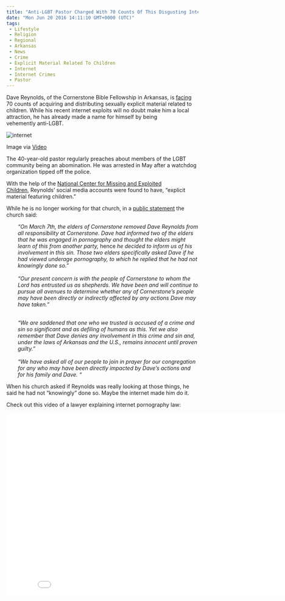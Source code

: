 ```yaml
---
title: "Anti-LGBT Pastor Charged With 70 Counts Of This Disgusting Internet Crime"
date: "Mon Jun 20 2016 14:11:10 GMT+0000 (UTC)"
tags: 
 - Lifestyle
 - Religion
 - Regional
 - Arkansas
 - News
 - Crime
 - Explicit Material Related To Children
 - Internet
 - Internet Crimes
 - Pastor
---
```

<p><!-- Quick Adsense WordPress Plugin: http://quicksense.net/ --></p><p>Dave Reynolds, of the Cornerstone Bible Fellowship in Arkansas, is <a href="http://deadstate.org/vehemently-anti-gay-christian-pastor-charged-with-70-counts-of-possessing-sexually-explicit-images-of-children/" onclick="__gaTracker(&apos;send&apos;, &apos;event&apos;, &apos;outbound-article&apos;, &apos;http://deadstate.org/vehemently-anti-gay-christian-pastor-charged-with-70-counts-of-possessing-sexually-explicit-images-of-children/&apos;, &apos;facing&apos;);" target="_blank">facing</a> 70 counts of acquiring and distributing sexually explicit material related to children. While his recent internet exploits will no doubt make him a local attraction, he has already made a name for himself by being vehemently&#xA0;anti-LGBT.</p><div id="attachment_138139" style="width: 650px" class="wp-caption aligncenter"><img class="size-full wp-image-138139" src="//i2.wp.com/cdn.liberalamerica.org/wp-content/uploads/2016/06/pastor-e1466430656296.png?resize=640%2C380" alt="internet" data-recalc-dims="1">
<p class="wp-caption-text">Image via <a href="https://www.youtube.com/watch?v=4jOUXJveq2s" onclick="__gaTracker(&apos;send&apos;, &apos;event&apos;, &apos;outbound-article&apos;, &apos;https://www.youtube.com/watch?v=4jOUXJveq2s&apos;, &apos;Video&apos;);">Video</a></p>
</div><p>The 40-year-old pastor regularly preaches about members of the LGBT community being an abomination. He was arrested in May after a watchdog organization tipped off the police.</p><p>With the help of the&#xA0;<a href="http://www.missingkids.com/home" onclick="__gaTracker(&apos;send&apos;, &apos;event&apos;, &apos;outbound-article&apos;, &apos;http://www.missingkids.com/home&apos;, &apos;National Center for Missing and Exploited Children&apos;);">National Center for Missing and Exploited Children</a>,&#xA0;Reynolds&#x2019; social media accounts were found to have, &#x201C;explicit material featuring children.&#x201D;</p><p>While he is no longer working for that church, in a <a href="http://www.arkansasmatters.com/news/local-news/former-sherwood-pastor-arrested-in-child-porn-case" onclick="__gaTracker(&apos;send&apos;, &apos;event&apos;, &apos;outbound-article&apos;, &apos;http://www.arkansasmatters.com/news/local-news/former-sherwood-pastor-arrested-in-child-porn-case&apos;, &apos;public statement&apos;);" target="_blank">public statement</a>&#xA0;the church said:</p><div style="padding-left: 30px;"><em>&#x201C;On March 7th, the elders of Cornerstone removed Dave Reynolds from all responsibility at Cornerstone. Dave had informed two of the elders that he was engaged in pornography and thought the elders might learn of this from another party, </em>hence<em> he decided to inform us of his involvement in this sin. Those two elders specifically asked Dave if he had viewed underage pornography, to which he replied that he had not knowingly done so.&#x201D;</em></div><div style="padding-left: 30px;"><em>&#xA0;</em></div><div style="padding-left: 30px;"><em>&#x201C;Our present concern is with the people of Cornerstone to whom the Lord has entrusted us as shepherds. We have been and will continue to pursue all avenues to determine whether any of Cornerstone&#x2019;s people may have been directly or indirectly affected by any actions Dave may have taken.&#x201D;</em></div><p><!-- Quick Adsense WordPress Plugin: http://quicksense.net/ --></p><div style="padding-left: 30px;"><em>&#xA0;</em></div><div style="padding-left: 30px;"><em>&#x201C;We are saddened that one who we trusted is accused of a crime and sin so significant and as defiling of humans as this. Yet we also remember that Dave denies any involvement in this crime and sin and, under the laws of Arkansas and the U.S., remains innocent until proven guilty.&#x201D;</em></div><div style="padding-left: 30px;"><em>&#xA0;</em></div><div style="padding-left: 30px;"><em>&#x201C;We have asked all of our people to join in prayer for our congregation for any who may have been directly impacted by Dave&#x2019;s actions and for his family and Dave. &#x201C;</em></div><p>When his church asked if Reynolds was really looking at those things, he said he had not &#x201C;knowingly&#x201D; done so. Maybe the internet made him do it.</p><p>Check out this video of a lawyer explaining internet pornography law:</p><p><iframe width="853" height="480" src="//www.youtube.com/embed/G5ceTvYth6s" frameborder="0" allowfullscreen></iframe></p><div style="font-size:0px;height:0px;line-height:0px;margin:0;padding:0;clear:both"></div>